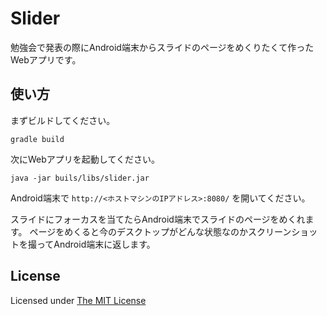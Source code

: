 # Slider

勉強会で発表の際にAndroid端末からスライドのページをめくりたくて作ったWebアプリです。

## 使い方

まずビルドしてください。

```
gradle build
```

次にWebアプリを起動してください。

```
java -jar buils/libs/slider.jar
```

Android端末で `http://<ホストマシンのIPアドレス>:8080/` を開いてください。

スライドにフォーカスを当てたらAndroid端末でスライドのページをめくれます。
ページをめくると今のデスクトップがどんな状態なのかスクリーンショットを撮ってAndroid端末に返します。

## License

Licensed under [The MIT License](https://opensource.org/licenses/MIT)

